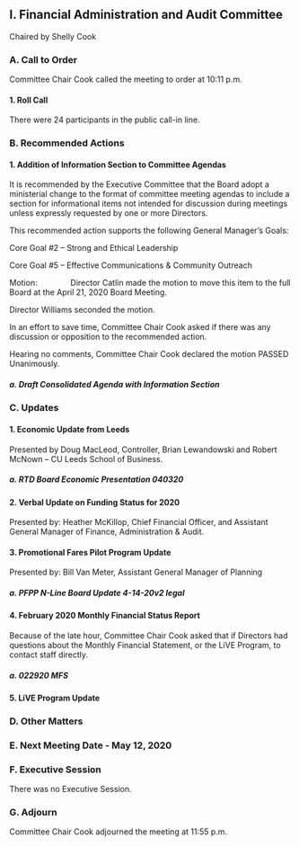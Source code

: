 ## I. Financial Administration and Audit Committee

Chaired by Shelly Cook

### A. Call to Order

Committee Chair Cook called the meeting to order at 10:11 p.m.

#### 1. Roll Call

There were 24 participants in the public call-in line.

### B. Recommended Actions

#### 1. Addition of Information Section to Committee Agendas

It is recommended by the Executive Committee that the Board adopt a ministerial change to the format of committee meeting agendas to include a section for informational items not intended for discussion during meetings unless expressly requested by one or more Directors.

This recommended action supports the following General Manager’s Goals:

Core Goal #2 – Strong and Ethical Leadership

Core Goal #5 – Effective Communications & Community Outreach

Motion:               Director Catlin made the motion to move this item to the full Board at the April 21, 2020 Board Meeting.

Director Williams seconded the motion.

In an effort to save time, Committee Chair Cook asked if there was any discussion or opposition to the recommended action.

Hearing no comments, Committee Chair Cook declared the motion PASSED Unanimously.

##### a. Draft Consolidated Agenda with Information Section

### C. Updates

#### 1. Economic Update from Leeds

Presented by Doug MacLeod, Controller, Brian Lewandowski and Robert McNown – CU Leeds School of Business.

##### a. RTD Board Economic Presentation 040320

#### 2. Verbal Update on Funding Status for 2020

Presented by: Heather McKillop, Chief Financial Officer, and Assistant General Manager of Finance, Administration & Audit.

#### 3. Promotional Fares Pilot Program Update

Presented by: Bill Van Meter, Assistant General Manager of Planning

##### a. PFPP N-Line Board Update 4-14-20v2 legal

#### 4. February 2020 Monthly Financial Status Report

Because of the late hour, Committee Chair Cook asked that if Directors had questions about the Monthly Financial Statement, or the LiVE Program, to contact staff directly.

##### a. 022920 MFS

#### 5. LiVE Program Update

### D. Other Matters

### E. Next Meeting Date - May 12, 2020

### F. Executive Session

There was no Executive Session.

### G. Adjourn

Committee Chair Cook adjourned the meeting at 11:55 p.m.